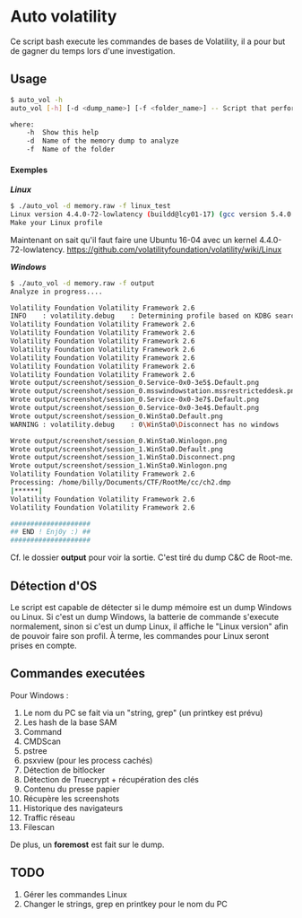 # Auto volatility

Ce script bash execute les commandes de bases de Volatility, il a pour but de gagner du temps lors d'une investigation.

## Usage

```bash
$ auto_vol -h
auto_vol [-h] [-d <dump_name>] [-f <folder_name>] -- Script that performs basic volatility command and stores them into a directory

where:
	-h	Show this help
	-d 	Name of the memory dump to analyze
	-f	Name of the folder
```

#### Exemples
***Linux***

```bash
$ ./auto_vol -d memory.raw -f linux_test
Linux version 4.4.0-72-lowlatency (buildd@lcy01-17) (gcc version 5.4.0 20160609 (Ubuntu 5.4.0-6ubuntu1~16.04.4) ) #93-Ubuntu SMP PREEMPT Fri Mar 31 15:25:21 UTC 2017 (Ubuntu 4.4.0-72.93-lowlatency 4.4.49)
Make your Linux profile
```

Maintenant on sait qu'il faut faire une Ubuntu 16-04 avec un kernel 4.4.0-72-lowlatency.
https://github.com/volatilityfoundation/volatility/wiki/Linux



***Windows***

```bash
$ ./auto_vol -d memory.raw -f output
Analyze in progress....

Volatility Foundation Volatility Framework 2.6
INFO    : volatility.debug    : Determining profile based on KDBG search...
Volatility Foundation Volatility Framework 2.6
Volatility Foundation Volatility Framework 2.6
Volatility Foundation Volatility Framework 2.6
Volatility Foundation Volatility Framework 2.6
Volatility Foundation Volatility Framework 2.6
Volatility Foundation Volatility Framework 2.6
Volatility Foundation Volatility Framework 2.6
Wrote output/screenshot/session_0.Service-0x0-3e5$.Default.png
Wrote output/screenshot/session_0.msswindowstation.mssrestricteddesk.png
Wrote output/screenshot/session_0.Service-0x0-3e7$.Default.png
Wrote output/screenshot/session_0.Service-0x0-3e4$.Default.png
Wrote output/screenshot/session_0.WinSta0.Default.png
WARNING : volatility.debug    : 0\WinSta0\Disconnect has no windows

Wrote output/screenshot/session_0.WinSta0.Winlogon.png
Wrote output/screenshot/session_1.WinSta0.Default.png
Wrote output/screenshot/session_1.WinSta0.Disconnect.png
Wrote output/screenshot/session_1.WinSta0.Winlogon.png
Volatility Foundation Volatility Framework 2.6
Processing: /home/billy/Documents/CTF/RootMe/cc/ch2.dmp
|******|
Volatility Foundation Volatility Framework 2.6
Volatility Foundation Volatility Framework 2.6

####################
## END ! Enj0y :) ##
####################
```

Cf. le dossier **output** pour voir la sortie. C'est tiré du dump C&C de Root-me.

## Détection d'OS

Le script est capable de détecter si le dump mémoire est un dump Windows ou Linux.
Si c'est un dump Windows, la batterie de commande s'execute normalement, sinon si c'est un dump Linux, il affiche le "Linux version" afin de pouvoir faire son profil.
À terme, les commandes pour Linux seront prises en compte.

## Commandes executées

Pour Windows :
1. Le nom du PC se fait via un "string, grep" (un printkey est prévu)
2. Les hash de la base SAM
3. Command
4. CMDScan
5. pstree
6. psxview (pour les process cachés)
7. Détection de bitlocker
8. Détection de Truecrypt + récupération des clés
9. Contenu du presse papier
10. Récupère les screenshots
11. Historique des navigateurs
12. Traffic réseau
13. Filescan

De plus, un **foremost** est fait sur le dump.

## TODO

1. Gérer les commandes Linux
2. Changer le strings, grep en printkey pour le nom du PC